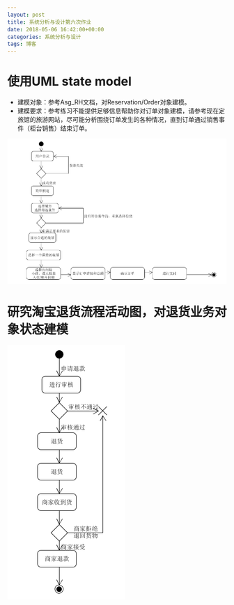 ```yaml
---
layout: post
title: 系统分析与设计第六次作业
date: 2018-05-06 16:42:00+00:00
categories: 系统分析与设计
tags: 博客
---
```


# 使用UML state model
+ 建模对象：参考Asg_RH文档，对Reservation/Order对象建模。
+ 建模要求：参考练习不能提供足够信息帮助你对订单对象建模，请参考现在定旅馆的旅游网站，尽可能分析围绕订单发生的各种情况，直到订单通过销售事件（柜台销售）结束订单。

![](../assets/系统分析与设计第六次作业01.PNG)



# 研究淘宝退货流程活动图，对退货业务对象状态建模

![](../assets/系统分析与设计第六次作业02.PNG)